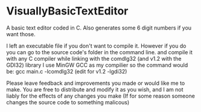 # VisuallyBasicTextEditor
A basic text editor coded in C. Also generates some 6 digit numbers if you want those.

I left an executable file if you don't want to compile it. However if you do you can go to the source code's folder in the command line.
and compile it with any C compiler while linking with the comdlg32 (and v1.2 with the GDI32) library I use MinGW GCC as my compilier so the command would be: gcc main.c -lcomdlg32 (edit for v1.2 -lgdi32)

Please leave feedback and improvements you made or would like me to make. 
You are free to distribute and modify it as you wish, and I am not liably for the effects of any changes you make (If for some reason someone changes the source code to something malicous)
